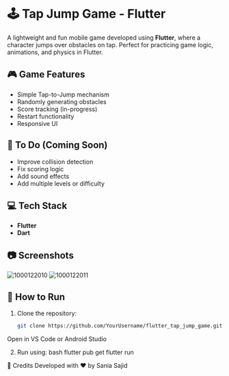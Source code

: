 # 🕹️ Tap Jump Game - Flutter

A lightweight and fun mobile game developed using **Flutter**, where a character jumps over obstacles on tap. Perfect for practicing game logic, animations, and physics in Flutter.

## 🎮 Game Features

- Simple Tap-to-Jump mechanism
- Randomly generating obstacles
- Score tracking (in-progress)
- Restart functionality
- Responsive UI

## 🚧 To Do (Coming Soon)

- Improve collision detection
- Fix scoring logic
- Add sound effects
- Add multiple levels or difficulty

## 💻 Tech Stack

- **Flutter**
- **Dart**

## 📷 Screenshots

![1000122010](https://github.com/user-attachments/assets/52a4d311-dbbe-4497-9e80-63fbe33ffb0d)
![1000122011](https://github.com/user-attachments/assets/b51c6f2d-f2a4-46c6-9b59-9d63d1578431)


## 🚀 How to Run

1. Clone the repository:
   ```bash
   git clone https://github.com/YourUsername/flutter_tap_jump_game.git
Open in VS Code or Android Studio

2. Run using:
bash
flutter pub get
flutter run


🙌 Credits
Developed with ❤️ by Sania Sajid
